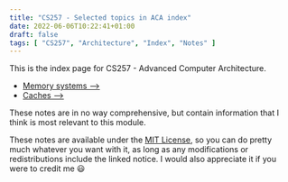 ```yaml
---
title: "CS257 - Selected topics in ACA index"
date: 2022-06-06T10:22:41+01:00
draft: false
tags: [ "CS257", "Architecture", "Index", "Notes" ]
---
```

This is the index page for CS257 - Advanced Computer Architecture.
- [Memory systems ⟶](/posts/cs257-memory-systems/)
- [Caches ⟶](/posts/cs257-caches/)

These notes are in no way comprehensive, but contain information that I think is most relevant to this module.

These notes are available under the [MIT License](https://github.com/efbicief/hugo-efbicief/blob/main/LICENSE), so you can do pretty much whatever you want with it, as long as any modifications or redistributions include the linked notice. I would also appreciate it if you were to credit me 😃 
